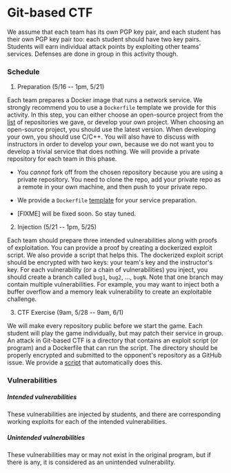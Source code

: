 # Git-based CTF

We assume that each team has its own PGP key pair, and each student has their
own PGP key pair too: each student should have two key pairs. Students will earn
individual attack points by exploiting other teams' services. Defenses are done
in group in this activity though.

### Schedule

1. Preparation (5/16 -- 1pm, 5/21)

Each team prepares a Docker image that runs a network service. We strongly
recommend you to use a `Dockerfile` template we provide for this activity. In
this step, you can either choose an open-source project from the [list](List.md)
of repositories we gave, or develop your own project. When choosing an
open-source project, you should use the latest version. When developing your
own, you should use C/C++. You will also have to discuss with instructors in
order to develop your own, because we do not want you to develop a trivial
service that does nothing. We will provide a private repository for each team in
this phase.

   - You *cannot* fork off from the chosen repository because you are using a
     private repository. You need to clone the repo, add your private repo as a
     remote in your own machine, and then push to your private repo.

   - We provide a `Dockerfile`
     [template](https://github.com/KAIST-IS521/2018s-gitctf-script/tree/master/service_template)
     for your service preparation.

   - [FIXME] will be fixed soon. So stay tuned.

2. Injection (5/21 -- 1pm, 5/25)

Each team should prepare three intended vulnerabilities along with proofs of
exploitation. You can provide a proof by creating a dockerized exploit script.
We also provide a script that helps this. The dockerized exploit script should
be encrypted with two keys: your team's key and the instructor's key. For each
vulnerability (or a chain of vulnerabilities) you inject, you should create a
branch called `bug1`, `bug2`, ..., `bugN`. Note that one branch may contain
multiple vulnerabilities. For example, you may want to inject both a buffer
overflow and a memory leak vulnerability to create an exploitable challenge.

3. CTF Exercise (9am, 5/28 -- 9am, 6/1)

We will make every repository public before we start the game. Each student will
play the game individually, but may patch their service in group. An attack in
Git-based CTF is a directory that contains an exploit script (or program) and a
Dockerfile that can run the script. The directory should be properly encrypted
and submitted to the opponent's repository as a GitHub issue. We provide a
[script](FIXME) that automatically does this.

### Vulnerabilities

##### Intended vulnerabilities

These vulnerabilities are injected by students, and there are corresponding
working exploits for each of the intended vulnerabilities.

##### Unintended vulnerabilities

These vulnerabilities may or may not exist in the original program, but if there
is any, it is considered as an unintended vulnerability.
